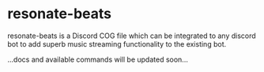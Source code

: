 # resonate-beats
resonate-beats is a Discord COG file which can be integrated to any discord bot to add superb music streaming functionality to the existing bot.

...docs and available commands will be updated soon...
